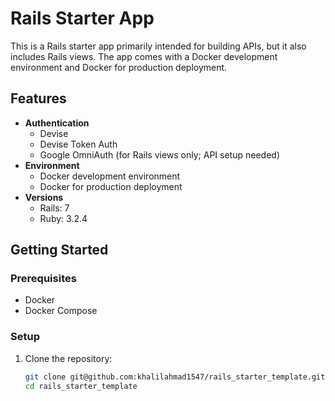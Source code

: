 # Rails Starter App

This is a Rails starter app primarily intended for building APIs, but it also includes Rails views. The app comes with a Docker development environment and Docker for production deployment.

## Features

- **Authentication**
  - Devise
  - Devise Token Auth
  - Google OmniAuth (for Rails views only; API setup needed)
- **Environment**
  - Docker development environment
  - Docker for production deployment
- **Versions**
  - Rails: 7
  - Ruby: 3.2.4

## Getting Started

### Prerequisites

- Docker
- Docker Compose

### Setup

1. Clone the repository:

   ```bash
   git clone git@github.com:khalilahmad1547/rails_starter_template.git
   cd rails_starter_template
